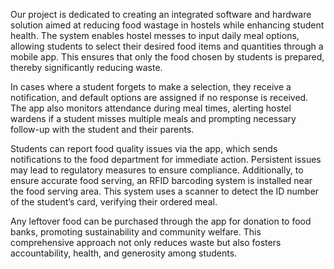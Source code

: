Our project is dedicated to creating an integrated software and hardware solution aimed at reducing food wastage in hostels while enhancing student health. The system enables hostel messes to input daily meal options, allowing students to select their desired food items and quantities through a mobile app. This ensures that only the food chosen by students is prepared, thereby significantly reducing waste.

In cases where a student forgets to make a selection, they receive a notification, and default options are assigned if no response is received. The app also monitors attendance during meal times, alerting hostel wardens if a student misses multiple meals and prompting necessary follow-up with the student and their parents.

Students can report food quality issues via the app, which sends notifications to the food department for immediate action. Persistent issues may lead to regulatory measures to ensure compliance. Additionally, to ensure accurate food serving, an RFID barcoding system is installed near the food serving area. This system uses a scanner to detect the ID number of the student’s card, verifying their ordered meal.

Any leftover food can be purchased through the app for donation to food banks, promoting sustainability and community welfare. This comprehensive approach not only reduces waste but also fosters accountability, health, and generosity among students.
